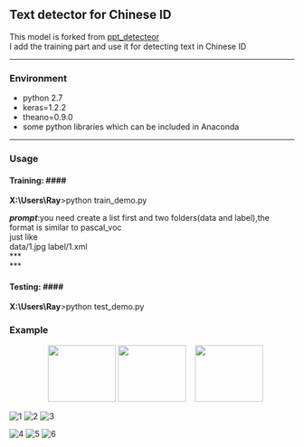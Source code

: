 ## Text detector for Chinese ID ##
This model is forked from [ppt_detecteor](https://gitlab.com/rex-yue-wu/ISI-PPT-Text-Detector)<br>
I add the training part and use it for detecting text in Chinese ID
***
### Environment ###
- python 2.7
- keras=1.2.2
- theano=0.9.0
- some python libraries which can be included in Anaconda 
***
### Usage ###

#### Training: ####<br>
**X:\Users\Ray**>python train\_demo.py<br>

***prompt***:you need create a list first and two folders(data and label),the format is similar to pascal_voc<br>
just like<br>
 data/1.jpg label/1.xml<br>
\*\*\*<br>
\*\*\*<br>




#### Testing: ####<br>
**X:\Users\Ray**>python test\_demo.py<br>


### Example ###
<center class="half">
    <img src="https://github.com/ray0809/Text-detector-for-Chinese-ID/blob/master/test_img/11.jpg" width="120" height="100"/>
    <img src="https://github.com/ray0809/Text-detector-for-Chinese-ID/blob/master/examples/Figure_1.png" width="120" height="100"/>
    <img src="https://github.com/ray0809/Text-detector-for-Chinese-ID/blob/master/examples/Figure_2.png" width="120" height="100"/>
</center>



![1](https://github.com/ray0809/Text-detector-for-Chinese-ID/blob/master/test_img/11.jpg)
![2](https://github.com/ray0809/Text-detector-for-Chinese-ID/blob/master/examples/Figure_1.png)
![3](https://github.com/ray0809/Text-detector-for-Chinese-ID/blob/master/examples/Figure_2.png)

![4](https://github.com/ray0809/Text-detector-for-Chinese-ID/blob/master/test_img/2.jpg)
![5](https://github.com/ray0809/Text-detector-for-Chinese-ID/blob/master/examples/Figure_3.png)
![6](https://github.com/ray0809/Text-detector-for-Chinese-ID/blob/master/examples/Figure_4.png)

